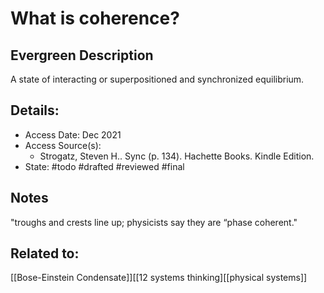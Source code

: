 # What is coherence?
## Evergreen Description
A state of interacting or superpositioned and synchronized equilibrium.
## Details:
- Access Date: Dec 2021
- Access Source(s):
	- Strogatz, Steven H.. Sync (p. 134). Hachette Books. Kindle Edition. 
- State: #todo #drafted #reviewed #final 

## Notes
"troughs and crests line up; physicists say they are “phase coherent."
## Related to: 
[[Bose-Einstein Condensate]][[12 systems thinking][[physical systems]]